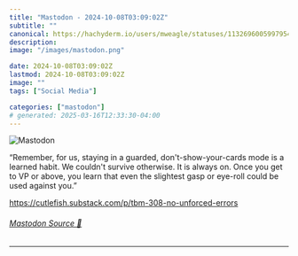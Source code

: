 ```yaml
---
title: "Mastodon - 2024-10-08T03:09:02Z"
subtitle: ""
canonical: https://hachyderm.io/users/mweagle/statuses/113269600599795409
description:
image: "/images/mastodon.png"

date: 2024-10-08T03:09:02Z
lastmod: 2024-10-08T03:09:02Z
image: ""
tags: ["Social Media"]

categories: ["mastodon"]
# generated: 2025-03-16T12:33:30-04:00
---
```

![Mastodon](/images/mastodon.png)

<p>“Remember, for us, staying in a guarded, don&#39;t-show-your-cards mode is a learned habit. We couldn&#39;t survive otherwise. It is always on. Once you get to VP or above, you learn that even the slightest gasp or eye-roll could be used against you.”</p><p><a href="https://cutlefish.substack.com/p/tbm-308-no-unforced-errors" target="_blank" rel="nofollow noopener noreferrer" translate="no"><span class="invisible">https://</span><span class="ellipsis">cutlefish.substack.com/p/tbm-3</span><span class="invisible">08-no-unforced-errors</span></a></p>


###### [Mastodon Source 🐘](https://hachyderm.io/@mweagle/113269600599795409)

___
